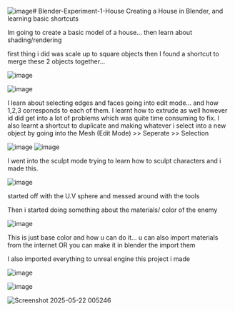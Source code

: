 ![image](https://github.com/user-attachments/assets/6429a689-e03b-4ff3-be77-e149d82ddd72)# Blender-Experiment-1-House
Creating a House in Blender, and learning basic shortcuts


Im going to create a basic model of a house... then learn about shading/rendering

first thing i did was scale up to square objects then I found a shortcut to merge these 2 objects together... 

![image](https://github.com/user-attachments/assets/7528d723-9ac1-49a8-a981-26bac968129d)

![image](https://github.com/user-attachments/assets/ac549fc7-e235-4934-acb5-ac7ad90ca1f9)

I learn about selecting edges and faces going into edit mode... and how 1,2,3 corresponds to each of them. I learnt how to extrude as well
however id did get into a lot of problems which was quite time consuming to fix. I also learnt a shortcut to duplicate and making whatever i select
into a new object by going into the Mesh (Edit Mode) >> Seperate >> Selection

![image](https://github.com/user-attachments/assets/3c52a855-7437-455c-b681-8b47305760f9)
![image](https://github.com/user-attachments/assets/726ad1e7-cddc-48d5-b730-e6e5a4a02e9c)


I went into the sculpt mode trying to learn how to sculpt characters and i made this.

![image](https://github.com/user-attachments/assets/8900d6b5-635c-47cd-b7c1-144d1a5b1817)

started off with the U.V sphere and messed around with the tools

Then i started doing something about the materials/ color of the enemy

![image](https://github.com/user-attachments/assets/39ef8ed8-d735-4e3a-bf23-0fc01310d9de)

This is just base color and how u can do it... u can also import materials from the internet OR you can
make it in blender the import them


I also imported everything to unreal engine this project i made

![image](https://github.com/user-attachments/assets/ffb5d6ac-fe53-4b83-8fc3-f495828e5856)

![image](https://github.com/user-attachments/assets/b80ea7ce-3d0b-4ba1-a95c-66fbc7560f90)

![Screenshot 2025-05-22 005246](https://github.com/user-attachments/assets/66a7e107-627d-40e2-94c4-4938db35d8ea)





